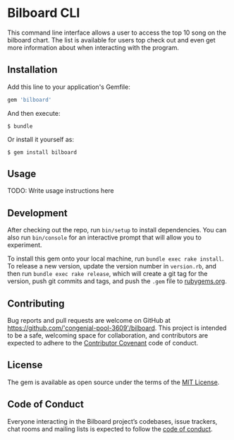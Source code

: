 # Bilboard CLI

This command line interface allows a user to access the top 10 song on the bilboard chart.
The list is available for users top check out and even get more information about when interacting with the program.


## Installation

Add this line to your application's Gemfile:

```ruby
gem 'bilboard'
```

And then execute:

    $ bundle

Or install it yourself as:

    $ gem install bilboard

## Usage

TODO: Write usage instructions here

## Development

After checking out the repo, run `bin/setup` to install dependencies. You can also run `bin/console` for an interactive prompt that will allow you to experiment.

To install this gem onto your local machine, run `bundle exec rake install`. To release a new version, update the version number in `version.rb`, and then run `bundle exec rake release`, which will create a git tag for the version, push git commits and tags, and push the `.gem` file to [rubygems.org](https://rubygems.org).

## Contributing

Bug reports and pull requests are welcome on GitHub at https://github.com/'congenial-pool-3609'/bilboard. This project is intended to be a safe, welcoming space for collaboration, and contributors are expected to adhere to the [Contributor Covenant](http://contributor-covenant.org) code of conduct.

## License

The gem is available as open source under the terms of the [MIT License](https://opensource.org/licenses/MIT).

## Code of Conduct

Everyone interacting in the Bilboard project’s codebases, issue trackers, chat rooms and mailing lists is expected to follow the [code of conduct](https://github.com/'congenial-pool-3609'/bilboard/blob/master/CODE_OF_CONDUCT.md).
